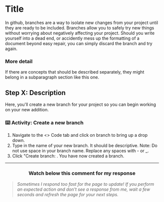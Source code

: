 # Title

In github, branches are a way to isolate new changes from your project until they are ready to be included. Branches allow you to safely try new things without worrying about negatively affecting your project. Should you write yourself into a dead end, or accidently mess up the formatting of a document beyond easy repair, you can simply discard the branch and try again.

### More detail 

If there are concepts that should be described separately, they might belong in a subparagraph section like this one.

## Step X: Description

Here, you'll create a new branch for your project so you can begin working on your new addition.

### :keyboard: Activity: Create a new branch

1. Navigate to the <> Code tab and click on branch to bring up a drop down.
2. Type in the name of your new branch. It should be descriptive. Note: Do not use space in your branch name. Replace any spaces with - or _.
3. Click "Create branch: <your branch name>. You have now created a branch.
 
<hr>
<h3 align="center">Watch below this comment for my response</h3>

> _Sometimes I respond too fast for the page to update! If you perform an expected action and don't see a response from me, wait a few seconds and refresh the page for your next steps._

